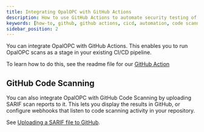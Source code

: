 ```yaml
---
title: Integrating OpalOPC with GitHub Actions
description: How to use GitHub Actions to automate security testing of an OPC UA server
keywords: [how-to, github, github actions, cicd, automation, code scanning]
sidebar_position: 2
---
```


You can integrate OpalOPC with GitHub Actions. This enables you to run OpalOPC scans as a stage in your existing CI/CD pipeline.

To learn how to do this, see the readme file for our [GitHub Action](https://github.com/marketplace/actions/opalopc-scan-action)

## GitHub Code Scanning

You can also integrate OpalOPC with GitHub Code Scanning by uploading SARIF scan reports to it.
This lets you display the results in GitHub, or configure webhooks that listen to code scanning activity in your repository.

See [Uploading a SARIF file to GitHub](https://docs.github.com/en/code-security/code-scanning/integrating-with-code-scanning/uploading-a-sarif-file-to-github#uploading-a-code-scanning-analysis-with-github-actions).
